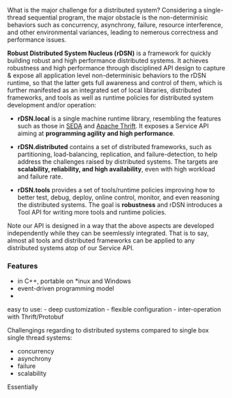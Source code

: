 What is the major challenge for a distributed system? Considering a single-thread sequential program, the major obstacle is the non-determinisic behaviors such as concurrency, asynchrony, failure, resource interference, and other environmental variances, leading to nemerous correctness and performance issues. 

**Robust Distributed System Nucleus (rDSN)** is a framework for quickly building robust and high performance distributed systems. It achieves robustness and high performance through disciplined API design to capture & expose all application level non-determinisic behaviors to the rDSN runtime, so that the latter gets full awareness and control of them, which is further manifested as an integrated set of local libraries, distributed frameworks, and tools as well as runtime policies for distributed system development and/or operation:

* **rDSN.local** is a single machine runtime library, resembling the features such as those in [SEDA](http://www.eecs.harvard.edu/~mdw/proj/seda/) and [Apache Thrift](https://thrift.apache.org/). It exposes a Service API aiming at **programming agility and high performance**. 

* **rDSN.distributed** contains a set of distributed frameworks, such as partitioning, load-balancing, replication, and failure-detection, to help address the challenges raised by distributed systems. The targets are **scalability, reliability, and high availability**, even with high workload and failure rate.

* **rDSN.tools** provides a set of tools/runtime policies improving how to better test, debug, deploy, online control, monitor, and even reasoning the distributed systems. The goal is **robustness** and rDSN introduces a Tool API for writing more tools and runtime policies.

Note our API is designed in a way that the above aspects are developed independently while they can be seemlessly integrated. That is to say, almost all tools and distributed frameworks can be applied to any distributed systems atop of our Service API.


### Features
* in C++, portable on *inux and Windows
* event-driven programming model
* 

easy to use: 
	- deep customization 
	- flexible configuration
	- inter-operation with Thrift/Protobuf


Challengings regarding to distributed systems compared to single box single thread systems:

* concurrency
* asynchrony 
* failure
* scalability 

Essentially 

